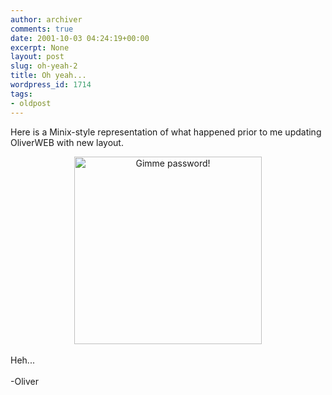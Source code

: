 ```yaml
---
author: archiver
comments: true
date: 2001-10-03 04:24:19+00:00
excerpt: None
layout: post
slug: oh-yeah-2
title: Oh yeah...
wordpress_id: 1714
tags:
- oldpost
---
```


Here is a Minix-style representation of what happened prior to me updating OliverWEB with new layout.<br /><center><img src="http://www.oliverweb.com/newsimages/gunmatt.jpg" width=300 height=300 alt="Gimme password!"></center><br />Heh...<br /><br />-Oliver